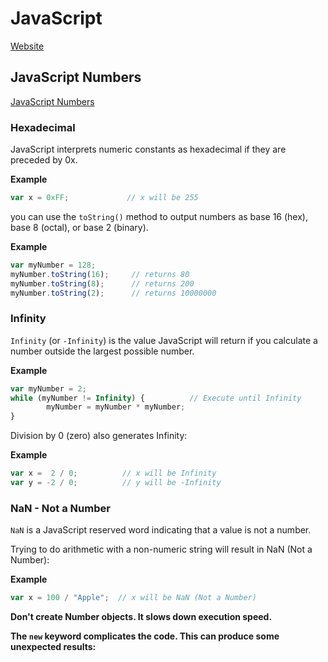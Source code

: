 # JavaScript

[Website](http://www.w3schools.com/js/default.asp)

## JavaScript Numbers

[JavaScript Numbers](http://www.w3schools.com/js/js_numbers.asp)

### Hexadecimal

JavaScript interprets numeric constants as hexadecimal if they are preceded by 0x.

**Example**

```JavaScript
var x = 0xFF;             // x will be 255
```

 you can use the `toString()` method to output numbers as base 16 (hex), base 8 (octal), or base 2 (binary).

**Example**

```JavaScript
var myNumber = 128;
myNumber.toString(16);     // returns 80
myNumber.toString(8);      // returns 200
myNumber.toString(2);      // returns 10000000
```


### Infinity

`Infinity` (or `-Infinity`) is the value JavaScript will return if you calculate a number outside the largest possible number.

**Example**

```JavaScript
var myNumber = 2;
while (myNumber != Infinity) {          // Execute until Infinity
        myNumber = myNumber * myNumber;
}
```

Division by 0 (zero) also generates Infinity:

**Example**

```JavaScript
var x =  2 / 0;          // x will be Infinity
var y = -2 / 0;          // y will be -Infinity
```

### NaN - Not a Number

`NaN` is a JavaScript reserved word indicating that a value is not a number.

Trying to do arithmetic with a non-numeric string will result in NaN (Not a Number):

**Example**

```JavaScript
var x = 100 / "Apple";  // x will be NaN (Not a Number)
```

**Don't create Number objects. It slows down execution speed.**

**The `new` keyword complicates the code. This can produce some unexpected results:**
